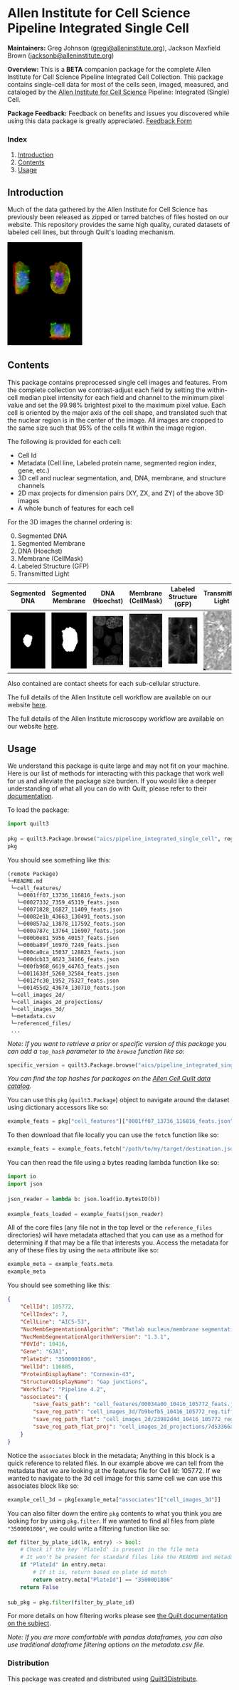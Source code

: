 # Allen Institute for Cell Science Pipeline Integrated Single Cell
**Maintainers:** Greg Johnson (gregj@alleninstitute.org), Jackson Maxfield Brown (jacksonb@alleninstitute.org)

**Overview:** This is a **BETA** companion package for the complete Allen Institute for Cell Science Pipeline
Integrated Cell Collection. This package contains single-cell data for most of the cells seen, imaged, measured, and
cataloged by the [Allen Institute for Cell Science](https://www.allencell.org) Pipeline: Integrated (Single) Cell.

**Package Feedback:** Feedback on benefits and issues you discovered while using this data package is greatly
appreciated. [Feedback Form](https://forms.gle/GUBC3zU5kuA8wyS17)

### Index
1. [Introduction](#introduction)
2. [Contents](#contents)
3. [Usage](#usage)

## Introduction
Much of the data gathered by the Allen Institute for Cell Science has previously been released as zipped or tarred
batches of files hosted on our website. This repository provides the same high quality, curated datasets of labeled
cell lines, but through Quilt's loading mechanism.

![example of 2d with all projections image](imgs/image_2d_with_projections.png)

## Contents
This package contains preprocessed single cell images and features. From the complete collection we contrast-adjust
each field by setting the within-cell median pixel intensity for each field and channel to the minimum pixel value and
set the 99.98% brightest pixel to the maximum pixel value. Each cell is oriented by the major axis of the cell shape,
and translated such that the nuclear region is in the center of the image. All images are cropped to the same size such
that 95% of the cells fit within the image region.

The following is provided for each cell:
* Cell Id
* Metadata (Cell line, Labeled protein name, segmented region index, gene, etc.)
* 3D cell and nuclear segmentation, and, DNA, membrane, and structure channels
* 2D max projects for dimension pairs (XY, ZX, and ZY) of the above 3D images
* A whole bunch of features for each cell

For the 3D images the channel ordering is:

0. Segmented DNA
1. Segmented Membrane
2. DNA (Hoechst)
3. Membrane (CellMask)
4. Labeled Structure (GFP)
5. Transmitted Light

| Segmented DNA                                                                                                                                                          | Segmented Membrane                                                                                                                                                          | DNA (Hoechst)                                                                                                                                                | Membrane (CellMask)                                                                                                                                               | Labeled Structure (GFP)                                                                                                                                                    | Transmitted Light                                                                                                                                                              |
|------------------------------------------------------------------------------------------------------------------------------------------------------------------------|-----------------------------------------------------------------------------------------------------------------------------------------------------------------------------|--------------------------------------------------------------------------------------------------------------------------------------------------------------|-------------------------------------------------------------------------------------------------------------------------------------------------------------------|----------------------------------------------------------------------------------------------------------------------------------------------------------------------------|--------------------------------------------------------------------------------------------------------------------------------------------------------------------------------|
| ![example of segmented dna channel](imgs/image_3d_channel_0.png) | ![example of segmented membrane channel](imgs/image_3d_channel_1.png) | ![example of dna channel](imgs/image_3d_channel_2.png) | ![example of membrane channel](imgs/image_3d_channel_3.png) | ![example of labeled structure channel](imgs/image_3d_channel_4.png) | ![example of segmented transmitted channel](imgs/image_3d_channel_5.png) |

Also contained are contact sheets for each sub-cellular structure.

The full details of the Allen Institute cell workflow are available on our website [here](https://www.allencell.org/methods-for-cells-in-the-lab.html).

The full details of the Allen Institute microscopy workflow are available on our website [here](https://www.allencell.org/methods-for-microscopy.html).

## Usage
We understand this package is quite large and may not fit on your machine. Here is our list of methods for interacting
with this package that work well for us and alleviate the package size burden. If you would like a deeper understanding
of what all you can do with Quilt, please refer to their [documentation](https://docs.quiltdata.com).

To load the package:
```python
import quilt3

pkg = quilt3.Package.browse("aics/pipeline_integrated_single_cell", registry="s3://quilt-aics")
pkg
```

You should see something like this:
```
(remote Package)
└─README.md
 └─cell_features/
   └─0001ff07_13736_116816_feats.json
   └─00027332_7359_45319_feats.json
   └─00071828_16827_11409_feats.json
   └─00082e1b_43663_130491_feats.json
   └─000857a2_13878_117592_feats.json
   └─000a787c_13764_116907_feats.json
   └─000b0e81_5956_40157_feats.json
   └─000ba89f_16970_7249_feats.json
   └─000ca0ca_15037_128823_feats.json
   └─000dcb13_4623_34166_feats.json
   └─000fb968_6619_44763_feats.json
   └─0011638f_5260_32584_feats.json
   └─0012fc30_1952_75327_feats.json
   └─001455d2_43674_130710_feats.json
 └─cell_images_2d/
 └─cell_images_2d_projections/
 └─cell_images_3d/
 └─metadata.csv
 └─referenced_files/
 ...
```

*Note: If you want to retrieve a prior or specific version of this package you can add a `top_hash` parameter to the
`browse` function like so:*
```python
specific_version = quilt3.Package.browse("aics/pipeline_integrated_single_cell", "s3://quilt-aics", "7cf876498abb12db5004fbf7dbaece9fd1ca0b2e68738280f126c85f86a0b628")
```

*You can find the top hashes for packages on the [Allen Cell Quilt data catalog](https://allencell.quiltdata.com/b/quilt-aics/packages/aics/pipeline_integrated_single_cell).*

You can use this `pkg` (`quilt3.Package`) object to navigate around the dataset using dictionary accessors like so:
```python
example_feats = pkg["cell_features"]["0001ff07_13736_116816_feats.json"]
```

To then download that file locally you can use the `fetch` function like so:
```python
example_feats = example_feats.fetch("/path/to/my/target/destination.json")
```

You can then read the file using a bytes reading lambda function like so:
```python
import io
import json

json_reader = lambda b: json.load(io.BytesIO(b))

example_feats_loaded = example_feats(json_reader)
```

All of the core files (any file not in the top level or the `reference_files` directories) will have metadata attached
that you can use as a method for determining if that may be a file that interests you. Access the metadata for any of
these files by using the `meta` attribute like so:
```python
example_meta = example_feats.meta
example_meta
```

You should see something like this:
```json
{
    "CellId": 105772,
    "CellIndex": 7,
    "CellLine": "AICS-53",
    "NucMembSegmentationAlgorithm": "Matlab nucleus/membrane segmentation",
    "NucMembSegmentationAlgorithmVersion": "1.3.1",
    "FOVId": 10416,
    "Gene": "GJA1",
    "PlateId": "3500001806",
    "WellId": 116885,
    "ProteinDisplayName": "Connexin-43",
    "StructureDisplayName": "Gap junctions",
    "Workflow": "Pipeline 4.2",
    "associates": {
        "save_feats_path": "cell_features/00034a00_10416_105772_feats.json",
        "save_reg_path": "cell_images_3d/7b9befb5_10416_105772_reg.tiff",
        "save_reg_path_flat": "cell_images_2d/23982d4d_10416_105772_reg_flat.png",
        "save_reg_path_flat_proj": "cell_images_2d_projections/7d53366a_10416_105772_reg_flat_proj.png"
    }
}
```

Notice the `associates` block in the metadata; Anything in this block is a quick reference to related files. In our
example above we can tell from the metadata that we are looking at the features file for Cell Id: 105772.
If we wanted to navigate to the 3d cell image for this same cell we can use this associates block like so:
```python
example_cell_3d = pkg[example_meta["associates"]["cell_images_3d"]]
```

You can also filter down the entire `pkg` contents to what you think you are looking for by using `pkg.filter`. If we
wanted to find all files from plate `"3500001806"`, we could write a filtering function like so:
```python
def filter_by_plate_id(lk, entry) -> bool:
    # Check if the key 'PlateId' is present in the file meta
    # It won't be present for standard files like the README and metadata csv
    if "PlateId" in entry.meta:
        # If it is, return based on plate id match
        return entry.meta["PlateId"] == "3500001806"
    return False

sub_pkg = pkg.filter(filter_by_plate_id)
```

For more details on how filtering works please see [the Quilt documentation on the subject](https://docs.quiltdata.com/advanced-usage/filtering-a-package).

*Note: If you are more comfortable with pandas dataframes, you can also use traditional dataframe filtering options on
the metadata.csv file.*


### Distribution
This package was created and distributed using [Quilt3Distribute](https://github.com/AllenCellModeling/quilt3distribute).
